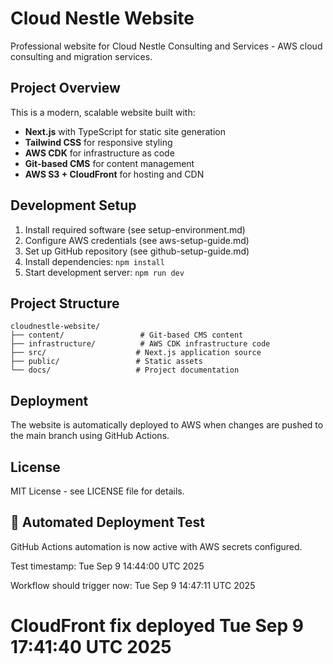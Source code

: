 # Cloud Nestle Website

Professional website for Cloud Nestle Consulting and Services - AWS cloud consulting and migration services.

## Project Overview

This is a modern, scalable website built with:
- **Next.js** with TypeScript for static site generation
- **Tailwind CSS** for responsive styling
- **AWS CDK** for infrastructure as code
- **Git-based CMS** for content management
- **AWS S3 + CloudFront** for hosting and CDN

## Development Setup

1. Install required software (see setup-environment.md)
2. Configure AWS credentials (see aws-setup-guide.md)
3. Set up GitHub repository (see github-setup-guide.md)
4. Install dependencies: `npm install`
5. Start development server: `npm run dev`

## Project Structure

```
cloudnestle-website/
├── content/                 # Git-based CMS content
├── infrastructure/          # AWS CDK infrastructure code
├── src/                    # Next.js application source
├── public/                 # Static assets
└── docs/                   # Project documentation
```

## Deployment

The website is automatically deployed to AWS when changes are pushed to the main branch using GitHub Actions.

## License

MIT License - see LICENSE file for details.

## 🚀 Automated Deployment Test

GitHub Actions automation is now active with AWS secrets configured.

Test timestamp: Tue Sep  9 14:44:00 UTC 2025



<!-- GitHub Actions Test -->
Workflow should trigger now: Tue Sep  9 14:47:11 UTC 2025

# CloudFront fix deployed Tue Sep  9 17:41:40 UTC 2025
<!-- Trigger workflow: Tue Sep  9 18:49:46 UTC 2025 -->
